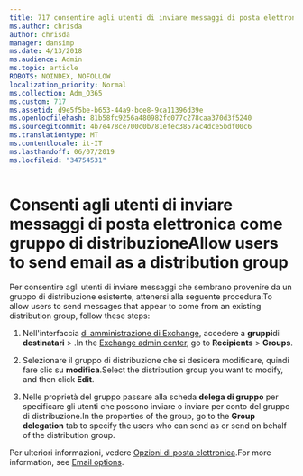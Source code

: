 ```yaml
---
title: 717 consentire agli utenti di inviare messaggi di posta elettronica come lista di distribuzione
ms.author: chrisda
author: chrisda
manager: dansimp
ms.date: 4/13/2018
ms.audience: Admin
ms.topic: article
ROBOTS: NOINDEX, NOFOLLOW
localization_priority: Normal
ms.collection: Adm_O365
ms.custom: 717
ms.assetid: d9e5f5be-b653-44a9-bce8-9ca11396d39e
ms.openlocfilehash: 81b58fc9256a480982fd077c278caa370d3f5240
ms.sourcegitcommit: 4b7e478ce700c0b781efec3857ac4dce5bdf00c6
ms.translationtype: MT
ms.contentlocale: it-IT
ms.lasthandoff: 06/07/2019
ms.locfileid: "34754531"
---
```

# <a name="allow-users-to-send-email-as-a-distribution-group"></a><span data-ttu-id="463a0-102">Consenti agli utenti di inviare messaggi di posta elettronica come gruppo di distribuzione</span><span class="sxs-lookup"><span data-stu-id="463a0-102">Allow users to send email as a distribution group</span></span>

<span data-ttu-id="463a0-103">Per consentire agli utenti di inviare messaggi che sembrano provenire da un gruppo di distribuzione esistente, attenersi alla seguente procedura:</span><span class="sxs-lookup"><span data-stu-id="463a0-103">To allow users to send messages that appear to come from an existing distribution group, follow these steps:</span></span>

1. <span data-ttu-id="463a0-104">Nell'interfaccia [di amministrazione di Exchange](https://outlook.office365.com/ecp/), accedere a **gruppi**di **destinatari** \> .</span><span class="sxs-lookup"><span data-stu-id="463a0-104">In the [Exchange admin center](https://outlook.office365.com/ecp/), go to **Recipients** \> **Groups**.</span></span>

2. <span data-ttu-id="463a0-105">Selezionare il gruppo di distribuzione che si desidera modificare, quindi fare clic su **modifica**.</span><span class="sxs-lookup"><span data-stu-id="463a0-105">Select the distribution group you want to modify, and then click **Edit**.</span></span>

3. <span data-ttu-id="463a0-106">Nelle proprietà del gruppo passare alla scheda **delega di gruppo** per specificare gli utenti che possono inviare o inviare per conto del gruppo di distribuzione.</span><span class="sxs-lookup"><span data-stu-id="463a0-106">In the properties of the group, go to the **Group delegation** tab to specify the users who can send as or send on behalf of the distribution group.</span></span>

<span data-ttu-id="463a0-107">Per ulteriori informazioni, vedere [Opzioni di posta elettronica](https://technet.microsoft.com/library/bb124513.aspx#groupdelegation).</span><span class="sxs-lookup"><span data-stu-id="463a0-107">For more information, see [Email options](https://technet.microsoft.com/library/bb124513.aspx#groupdelegation).</span></span>
